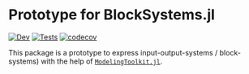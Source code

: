 # Prototype for BlockSystems.jl
<!-- [![Stable](https://img.shields.io/badge/docs-stable-blue.svg)](https://hexaeder.github.io/IOSystems_prototype/stable) -->
[![Dev](https://img.shields.io/badge/docs-dev-blue.svg)](https://hexaeder.github.io/BlockSystems.jl/dev)
[![Tests](https://github.com/hexaeder/BlockSystems.jl/workflows/Tests/badge.svg)](https://github.com/hexaeder/BlockSystems.jl/actions)
[![codecov](https://codecov.io/gh/hexaeder/BlockSystems.jl/branch/main/graph/badge.svg?token=J8NIacySeH)](https://codecov.io/gh/hexaeder/BlockSystems.jl)

This package is a prototype to express input-output-systems / block-systems) with the help of [`ModelingToolkit.jl`](https://github.com/SciML/ModelingToolkit.jl).
